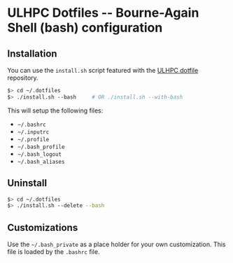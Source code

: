 # ULHPC Dotfiles -- Bourne-Again Shell (bash) configuration

## Installation

You can use the `install.sh` script featured with the [ULHPC dotfile](https://github.com/ULHPC/dotfile) repository.

``` bash
$> cd ~/.dotfiles
$> ./install.sh --bash     # OR ./install.sh --with-bash
```
This will setup the following files:

* `~/.bashrc`
* `~/.inputrc`
* `~/.profile`
* `~/.bash_profile`
* `~/.bash_logout`
* `~/.bash_aliases`

## Uninstall

``` bash
$> cd ~/.dotfiles
$> ./install.sh --delete --bash
```

## Customizations

Use the `~/.bash_private` as a place holder for your own customization. This file is loaded by the `.bashrc` file.
